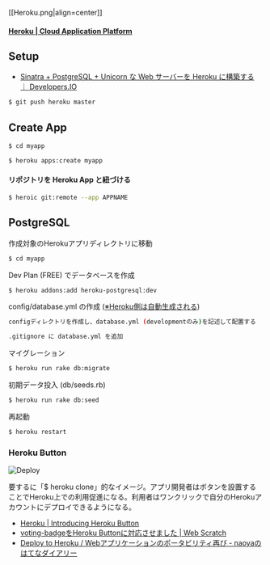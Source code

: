 [[Heroku.png|align=center]]

#### [Heroku | Cloud Application Platform](https://www.heroku.com/)


## Setup

- [Sinatra + PostgreSQL + Unicorn な Web サーバーを Heroku に構築する ｜ Developers.IO](http://dev.classmethod.jp/server-side/ruby-on-rails/sinatra-postgresql-unicorn-on-heroku/)
```bash
$ git push heroku master
```


## Create App

```bash
$ cd myapp
```

```bash
$ heroku apps:create myapp
```

#### リポジトリを Heroku App と紐づける
```bash
$ heroic git:remote --app APPNAME
```

## PostgreSQL

作成対象のHerokuアプリディレクトリに移動

```bash
$ cd myapp
```

Dev Plan (FREE) でデータベースを作成

```bash
$ heroku addons:add heroku-postgresql:dev
```

config/database.yml の作成 ([※Heroku側は自動生成される](https://devcenter.heroku.com/articles/ruby-support#build-behavior))
```bash
configディレクトリを作成し、database.yml (developmentのみ)を記述して配置する
```

```bash
.gitignore に database.yml を追加
```

マイグレーション

```bash
$ heroku run rake db:migrate
```

初期データ投入 (db/seeds.rb)

```bash
$ heroku run rake db:seed
```

再起動

```bash
$ heroku restart
```


### Heroku Button

![Deploy](https://www.herokucdn.com/deploy/button.png)

要するに「$ heroku clone」的なイメージ。アプリ開発者はボタンを設置することでHeroku上での利用促進になる。利用者はワンクリックで自分のHerokuアカウントにデプロイできるようになる。
- [Heroku | Introducing Heroku Button](https://blog.heroku.com/archives/2014/8/7/heroku-button)
- [voting-badgeをHeroku Buttonに対応させました | Web Scratch](http://efcl.info/2014/08/08/heroku-button/)
- [Deploy to Heroku / Webアプリケーションのポータビリティ再び - naoyaのはてなダイアリー](http://d.hatena.ne.jp/naoya/20140809/1407556488)